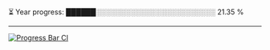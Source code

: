 
⏳ Year progress: ██████░░░░░░░░░░░░░░░░░░░░░░░░ 21.35 %

---

[![Progress Bar CI](https://github.com/thatoranzhevyy/thatoranzhevyy/actions/workflows/node.js.yml/badge.svg)](https://github.com/thatoranzhevyy/thatoranzhevyy/actions/workflows/node.js.yml)

